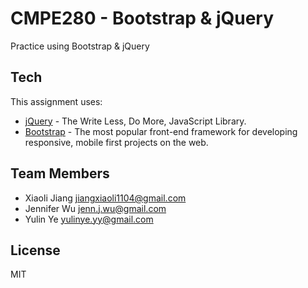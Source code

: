 # CMPE280 - Bootstrap & jQuery
Practice using Bootstrap & jQuery

Tech
-----------
This assignment uses:

* [jQuery] - The Write Less, Do More, JavaScript Library. 
* [Bootstrap] - The most popular front-end framework for developing responsive, mobile first projects on the web.

Team Members
--------------
* Xiaoli Jiang <jiangxiaoli1104@gmail.com>
* Jennifer Wu <jenn.j.wu@gmail.com>
* Yulin Ye <yulinye.yy@gmail.com>

License
----

MIT

[jQuery]:http://jquery.com
[Bootstrap]:http://getbootstrap.com/
